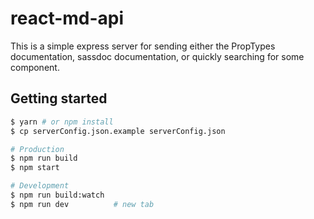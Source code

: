 # react-md-api
This is a simple express server for sending either the PropTypes documentation,
sassdoc documentation, or quickly searching for some component.

## Getting started

```bash
$ yarn # or npm install
$ cp serverConfig.json.example serverConfig.json

# Production
$ npm run build
$ npm start

# Development
$ npm run build:watch
$ npm run dev          # new tab
```
